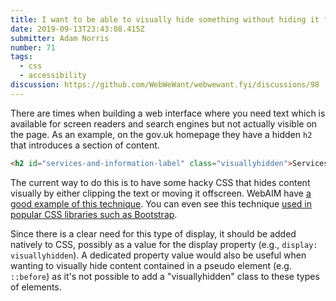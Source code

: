 ```yaml
---
title: I want to be able to visually hide something without hiding it from assistive tech
date: 2019-09-13T23:43:08.415Z
submitter: Adam Norris
number: 71
tags:
  - css
  - accessibility
discussion: https://github.com/WebWeWant/webwewant.fyi/discussions/98
---
```

There are times when building a web interface where you need text which is available for screen readers and search engines but not actually visible on the page. As an example, on the gov.uk homepage they have a hidden `h2` that introduces a section of content.

```html
<h2 id="services-and-information-label" class="visuallyhidden">Services and information</h2>
```

The current way to do this is to have some hacky CSS that hides content visually by either clipping the text or moving it offscreen. WebAIM have [a good example of this technique](https://webaim.org/techniques/css/invisiblecontent/#techniques). You can even see this technique [used in popular CSS libraries such as Bootstrap](https://github.com/twbs/bootstrap/blob/master/scss/mixins/_screen-reader.scss).

Since there is a clear need for this type of display, it should be added natively to CSS, possibly as a value for the display property (e.g., `display: visuallyhidden`). A dedicated property value would also be useful when wanting to visually hide content contained in a pseudo element (e.g. `::before`) as it's not possible to add a "visuallyhidden" class to these types of elements.
